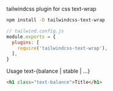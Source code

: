 tailwindcss plugin for css text-wrap

```bash
npm install -D tailwindcss-text-wrap
```

```js
// tailwind.config.js
module.exports = {
  plugins: [
    require('tailwindcss-text-wrap'),
  ],
}
```

Usage text-{balance | stable | ...}

```html
<h1 class="text-balance">Title</h1>
```